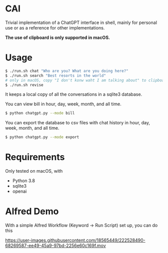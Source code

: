 # CAI

Trivial implementation of a ChatGPT interface in shell, mainly for personal use or as a reference for other implementations.

**The use of clipboard is only supported in macOS.**

# Usage

```bash
$ ./run.sh chat "Who are you? What are you doing here?"
$ ./run.sh search "Best resorts in the world"
# only in macOS, copy "I don't konw waht I am talking about" to clipboard
$ ./run.sh revise
```

It keeps a local copy of all the conversations in a sqlite3 database.

You can view bill in hour, day, week, month, and all time.
    
```bash
$ python chatgpt.py --mode bill
```

You can export the database to csv files with chat history in hour, day, week, month, and all time.

```bash
$ python chatgpt.py --mode export
```

# Requirements

Only tested on macOS, with
- Python 3.8
- sqlite3
- openai

# Alfred Demo
With a simple Alfred Workflow (Keyword -> Run Script) set up, you can do this

https://user-images.githubusercontent.com/18565449/222528490-68269587-ee49-45a9-97bd-2256e60c169f.mov
